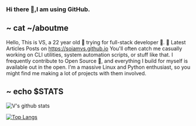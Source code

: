 ### Hi there 👋,I am using GitHub.

~ cat ~/aboutme
------------

Hello, This is VS, a 22 year old 🚀 trying for full-stack developer 🔨.
📕 Latest Articles Posts on 
https://soiamvs.github.io
You'll often catch me casually working on CLI utilities, system automation scripts, or stuff like that.
I frequently contribute to Open Source 🌿, and everything I build for myself is available out in the open. I'm a massive Linux and Python enthusiast, so you might find me making a lot of projects with them involved.

~ echo $STATS
----------
  ![V's github stats](https://github-readme-stats.vercel.app/api?username=soiamvs&count_private=true&show_icons=true&theme=tokyonight)
 
 [![Top Langs](https://github-readme-stats.vercel.app/api/top-langs/?username=soiamvs&theme=onedark&langs_count=10&layout=compact&hide=prolog)](https://github.com/soiamvs/github-readme-stats)




<!--
**vklsnh/vklsnh** is a ✨ _special_ ✨ repository because its `README.md` (this file) appears on your GitHub profile.

Here are some ideas to get you started:

- 🔭 I’m currently working on ...
- 🌱 I’m currently learning ...
- 👯 I’m looking to collaborate on ...
- 🤔 I’m looking for help with ...
- 💬 Ask me about ...
- 📫 How to reach me: ...
- 😄 Pronouns: ...
- ⚡ Fun fact: ...
-->
